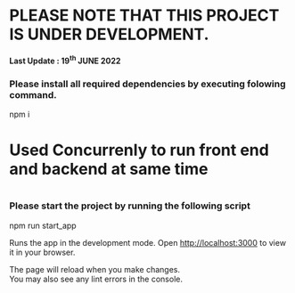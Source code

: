 # PLEASE NOTE THAT THIS PROJECT IS UNDER DEVELOPMENT.

<b>Last Update : 19<sup>th</sup> JUNE 2022</b>

### Please install all required dependencies by executing folowing command.

npm i

<h1>Used Concurrenly to run front end and backend at same time<h1>

### Please start the project by running the following script

npm run start_app

Runs the app in the development mode.
Open [http://localhost:3000](http://localhost:3000) to view it in your browser.

The page will reload when you make changes.\
You may also see any lint errors in the console.

